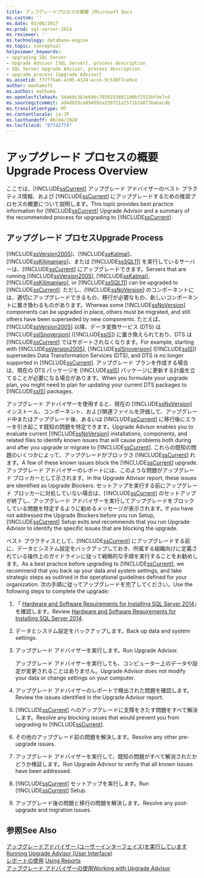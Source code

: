 ```yaml
---
title: アップグレードプロセスの概要 |Microsoft Docs
ms.custom: ''
ms.date: 03/06/2017
ms.prod: sql-server-2014
ms.reviewer: ''
ms.technology: database-engine
ms.topic: conceptual
helpviewer_keywords:
- upgrading SQL Server
- Upgrade Advisor [SQL Server], process description
- SQL Server Upgrade Advisor, process description
- upgrade process [Upgrade Advisor]
ms.assetid: f77ffbab-a195-4124-acce-9c538f7ca9ce
author: mashamsft
ms.author: mathoma
ms.openlocfilehash: 5da6dc3b3e6d6c7058193801100bf2552bfde7cd
ms.sourcegitcommit: ad4d92dce894592a259721a1571b1d8736abacdb
ms.translationtype: MT
ms.contentlocale: ja-JP
ms.lasthandoff: 08/04/2020
ms.locfileid: "87742774"
---
```

# <a name="upgrade-process-overview"></a><span data-ttu-id="22314-102">アップグレード プロセスの概要</span><span class="sxs-lookup"><span data-stu-id="22314-102">Upgrade Process Overview</span></span>
  <span data-ttu-id="22314-103">ここでは、[!INCLUDE[ssCurrent](../../includes/sscurrent-md.md)] アップグレード アドバイザーのベスト プラクティス情報、および [!INCLUDE[ssCurrent](../../includes/sscurrent-md.md)] にアップグレードするための推奨プロセスの概要について説明します。</span><span class="sxs-lookup"><span data-stu-id="22314-103">This topic provides best practice information for [!INCLUDE[ssCurrent](../../includes/sscurrent-md.md)] Upgrade Advisor and a summary of the recommended process for upgrading to [!INCLUDE[ssCurrent](../../includes/sscurrent-md.md)].</span></span>  
  
## <a name="upgrade-process"></a><span data-ttu-id="22314-104">アップグレード プロセス</span><span class="sxs-lookup"><span data-stu-id="22314-104">Upgrade Process</span></span>  
 <span data-ttu-id="22314-105">[!INCLUDE[ssVersion2005](../../includes/ssversion2005-md.md)]、[!INCLUDE[ssKatmai](../../includes/sskatmai-md.md)]、[!INCLUDE[ssKilimanjaro](../../includes/sskilimanjaro-md.md)]、または [!INCLUDE[ssSQL11](../../includes/sssql11-md.md)] を実行しているサーバーは、[!INCLUDE[ssCurrent](../../includes/sscurrent-md.md)] にアップグレードできます。</span><span class="sxs-lookup"><span data-stu-id="22314-105">Servers that are running [!INCLUDE[ssVersion2005](../../includes/ssversion2005-md.md)], [!INCLUDE[ssKatmai](../../includes/sskatmai-md.md)], [!INCLUDE[ssKilimanjaro](../../includes/sskilimanjaro-md.md)], or [!INCLUDE[ssSQL11](../../includes/sssql11-md.md)] can be upgraded to [!INCLUDE[ssCurrent](../../includes/sscurrent-md.md)].</span></span> <span data-ttu-id="22314-106">ただし、[!INCLUDE[ssNoVersion](../../includes/ssnoversion-md.md)] のコンポーネントには、適切にアップグレードできるもの、移行が必要なもの、新しいコンポーネントに置き換わるものがあります。</span><span class="sxs-lookup"><span data-stu-id="22314-106">Whereas some [!INCLUDE[ssNoVersion](../../includes/ssnoversion-md.md)] components can be upgraded in place, others must be migrated, and still others have been superseded by new components.</span></span> <span data-ttu-id="22314-107">たとえば、[!INCLUDE[ssVersion2005](../../includes/ssversion2005-md.md)] 以降、データ変換サービス (DTS) は [!INCLUDE[ssISnoversion](../../includes/ssisnoversion-md.md)] ([!INCLUDE[ssIS](../../includes/ssis-md.md)]) に置き換えられており、DTS は [!INCLUDE[ssCurrent](../../includes/sscurrent-md.md)] ではサポートされなくなります。</span><span class="sxs-lookup"><span data-stu-id="22314-107">For example, starting with [!INCLUDE[ssVersion2005](../../includes/ssversion2005-md.md)], [!INCLUDE[ssISnoversion](../../includes/ssisnoversion-md.md)] ([!INCLUDE[ssIS](../../includes/ssis-md.md)]) supersedes Data Transformation Services (DTS), and DTS is no longer supported in [!INCLUDE[ssCurrent](../../includes/sscurrent-md.md)].</span></span> <span data-ttu-id="22314-108">アップグレード プランを作成する場合は、現在の DTS パッケージを [!INCLUDE[ssIS](../../includes/ssis-md.md)] パッケージに更新する計画を立てることが必要になる場合があります。</span><span class="sxs-lookup"><span data-stu-id="22314-108">When you formulate your upgrade plan, you might need to plan for updating your current DTS packages to [!INCLUDE[ssIS](../../includes/ssis-md.md)] packages.</span></span>  
  
 <span data-ttu-id="22314-109">アップグレード アドバイザーを使用すると、現在の [!INCLUDE[ssNoVersion](../../includes/ssnoversion-md.md)] インストール、コンポーネント、および関連ファイルを評価して、アップグレード中またはアップグレード後、あるいは [!INCLUDE[ssCurrent](../../includes/sscurrent-md.md)] に移行後にエラーを引き起こす既知の問題を特定できます。</span><span class="sxs-lookup"><span data-stu-id="22314-109">Upgrade Advisor enables you to evaluate current [!INCLUDE[ssNoVersion](../../includes/ssnoversion-md.md)] installations, components, and related files to identify known issues that will cause problems both during and after you upgrade or migrate to [!INCLUDE[ssCurrent](../../includes/sscurrent-md.md)].</span></span> <span data-ttu-id="22314-110">これらの既知の問題のいくつかによって、アップグレードがブロックさ [!INCLUDE[ssCurrent](../../includes/sscurrent-md.md)] れます。</span><span class="sxs-lookup"><span data-stu-id="22314-110">A few of these known issues block the [!INCLUDE[ssCurrent](../../includes/sscurrent-md.md)] upgrade.</span></span> <span data-ttu-id="22314-111">アップグレード アドバイザーのレポートには、このような問題がアップグレード ブロッカーとして示されます。</span><span class="sxs-lookup"><span data-stu-id="22314-111">In the Upgrade Advisor report, these issues are identified as Upgrade Blockers.</span></span> <span data-ttu-id="22314-112">セットアップを実行する前にアップグレード ブロッカーに対処していない場合は、[!INCLUDE[ssCurrent](../../includes/sscurrent-md.md)] のセットアップが終了し、アップグレード アドバイザーを実行してアップグレードをブロックしている問題を特定するように勧めるメッセージが表示されます。</span><span class="sxs-lookup"><span data-stu-id="22314-112">If you have not addressed the Upgrade Blockers before you run Setup, [!INCLUDE[ssCurrent](../../includes/sscurrent-md.md)] Setup exits and recommends that you run Upgrade Advisor to identify the specific issues that are blocking the upgrade.</span></span>  
  
 <span data-ttu-id="22314-113">ベスト プラクティスとして、[!INCLUDE[ssCurrent](../../includes/sscurrent-md.md)] にアップグレードする前に、データとシステム設定をバックアップしておき、所属する組織向けに定義されている操作上のガイドラインに従って戦略的な手順を実行することをお勧めします。</span><span class="sxs-lookup"><span data-stu-id="22314-113">As a best practice before upgrading to [!INCLUDE[ssCurrent](../../includes/sscurrent-md.md)], we recommend that you back up your data and system settings, and take strategic steps as outlined in the operational guidelines defined for your organization.</span></span> <span data-ttu-id="22314-114">次の手順に従ってアップグレードを完了してください。</span><span class="sxs-lookup"><span data-stu-id="22314-114">Use the following steps to complete the upgrade:</span></span>  
  
1.  <span data-ttu-id="22314-115">「 [Hardware and Software Requirements for Installing SQL Server 2014](hardware-and-software-requirements-for-installing-sql-server.md)」を確認します。</span><span class="sxs-lookup"><span data-stu-id="22314-115">Review [Hardware and Software Requirements for Installing SQL Server 2014](hardware-and-software-requirements-for-installing-sql-server.md).</span></span>  
  
2.  <span data-ttu-id="22314-116">データとシステム設定をバックアップします。</span><span class="sxs-lookup"><span data-stu-id="22314-116">Back up data and system settings.</span></span>  
  
3.  <span data-ttu-id="22314-117">アップグレード アドバイザーを実行します。</span><span class="sxs-lookup"><span data-stu-id="22314-117">Run Upgrade Advisor.</span></span>  
  
     <span data-ttu-id="22314-118">アップグレード アドバイザーを実行しても、コンピューター上のデータや設定が変更されることはありません。</span><span class="sxs-lookup"><span data-stu-id="22314-118">Upgrade Advisor does not modify your data or change settings on your computer.</span></span>  
  
4.  <span data-ttu-id="22314-119">アップグレード アドバイザーのレポートで検出された問題を確認します。</span><span class="sxs-lookup"><span data-stu-id="22314-119">Review the issues identified in the Upgrade Advisor report.</span></span>  
  
5.  <span data-ttu-id="22314-120">[!INCLUDE[ssCurrent](../../includes/sscurrent-md.md)] へのアップグレードに支障をきたす問題をすべて解決します。</span><span class="sxs-lookup"><span data-stu-id="22314-120">Resolve any blocking issues that would prevent you from upgrading to [!INCLUDE[ssCurrent](../../includes/sscurrent-md.md)].</span></span>  
  
6.  <span data-ttu-id="22314-121">その他のアップグレード前の問題を解決します。</span><span class="sxs-lookup"><span data-stu-id="22314-121">Resolve any other pre-upgrade issues.</span></span>  
  
7.  <span data-ttu-id="22314-122">アップグレード アドバイザーを実行して、既知の問題がすべて解消されたかどうか検証します。</span><span class="sxs-lookup"><span data-stu-id="22314-122">Run Upgrade Advisor to verify that all known issues have been addressed.</span></span>  
  
8.  <span data-ttu-id="22314-123">[!INCLUDE[ssCurrent](../../includes/sscurrent-md.md)] セットアップを実行します。</span><span class="sxs-lookup"><span data-stu-id="22314-123">Run [!INCLUDE[ssCurrent](../../includes/sscurrent-md.md)] Setup.</span></span>  
  
9. <span data-ttu-id="22314-124">アップグレード後の問題と移行の問題を解決します。</span><span class="sxs-lookup"><span data-stu-id="22314-124">Resolve any post-upgrade and migration issues.</span></span>  
  
## <a name="see-also"></a><span data-ttu-id="22314-125">参照</span><span class="sxs-lookup"><span data-stu-id="22314-125">See Also</span></span>  
 <span data-ttu-id="22314-126">[アップグレードアドバイザー &#40;ユーザーインターフェイス&#41;を実行しています](../../../2014/sql-server/install/running-upgrade-advisor-user-interface.md) </span><span class="sxs-lookup"><span data-stu-id="22314-126">[Running Upgrade Advisor &#40;User Interface&#41;](../../../2014/sql-server/install/running-upgrade-advisor-user-interface.md) </span></span>  
 <span data-ttu-id="22314-127">[レポートの使用](../../../2014/sql-server/install/using-reports.md) </span><span class="sxs-lookup"><span data-stu-id="22314-127">[Using Reports](../../../2014/sql-server/install/using-reports.md) </span></span>  
 [<span data-ttu-id="22314-128">アップグレード アドバイザーの使用</span><span class="sxs-lookup"><span data-stu-id="22314-128">Working with Upgrade Advisor</span></span>](../../../2014/sql-server/install/working-with-upgrade-advisor.md)  
  
  

